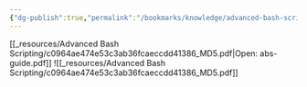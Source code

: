 ```yaml
---
{"dg-publish":true,"permalink":"/bookmarks/knowledge/advanced-bash-scripting/","tags":["opensource","linux","coding","work","interesting"]}
---
```


[[_resources/Advanced Bash Scripting/c0964ae474e53c3ab36fcaeccdd41386_MD5.pdf|Open: abs-guide.pdf]]
![[_resources/Advanced Bash Scripting/c0964ae474e53c3ab36fcaeccdd41386_MD5.pdf]]